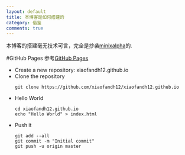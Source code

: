 ```yaml
---
layout: default
title: 本博客是如何搭建的
category: 借鉴
comments: true
---
```


本博客的搭建毫无技术可言，完全是抄袭[minixalpha](http://minixalpha.github.io)的.

#GitHub Pages
参考[GitHub Pages](https://pages.github.com)

* Create a new repository: xiaofandh12.github.io
* Clone the repository
    ```
    git clone https://github.com/xiaofandh12/xiaofandh12.github.io
    ```
* Hello World
    ```
    cd xiaofandh12.github.io
    echo "Hello World" > index.html
    ```
* Push it
    ```
    git add --all
    git commit -m "Initial commit"
    git push -u origin master
    ```
